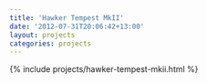 ```yaml
---
title: 'Hawker Tempest MkII'
date: '2012-07-31T20:06:42+13:00'
layout: projects
categories: projects
---
```


{% include projects/hawker-tempest-mkii.html %}
